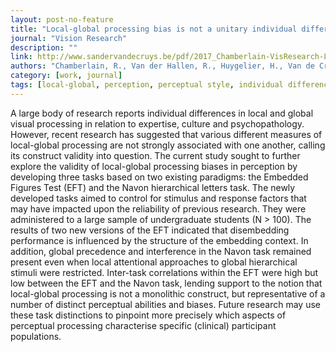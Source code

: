 ```yaml
---
layout: post-no-feature
title: "Local-global processing bias is not a unitary individual difference in visual processing"
journal: "Vision Research"
description: ""
link: http://www.sandervandecruys.be/pdf/2017_Chamberlain-VisResearch-Local-global.pdf
authors: "Chamberlain, R., Van der Hallen, R., Huygelier, H., Van de Cruys, S., & Wagemans, J."
category: [work, journal]
tags: [local-global, perception, perceptual style, individual differences]
---
```


A large body of research reports individual differences in local and global visual processing in relation to expertise, culture and psychopathology. However, recent research has suggested that various different measures of local-global processing are not strongly associated with one another, calling its construct validity into question. The current study sought to further explore the validity of local-global processing biases in perception by developing three tasks based on two existing paradigms: the Embedded Figures Test (EFT) and the Navon hierarchical letters task. The newly developed tasks aimed to control for stimulus and response factors that may have impacted upon the reliability of previous research. They were administered to a large sample of undergraduate students (N > 100). The results of two new versions of the EFT indicated that disembedding performance is influenced by the structure of the embedding context. In addition, global precedence and interference in the Navon task remained present even when local attentional approaches to global hierarchical stimuli were restricted. Inter-task correlations within the EFT were high but low between the EFT and the Navon task, lending support to the notion that local-global processing is not a monolithic construct, but representative of a number of distinct perceptual abilities and biases. Future research may use these task distinctions to pinpoint more precisely which aspects of perceptual processing characterise specific (clinical) participant populations.
